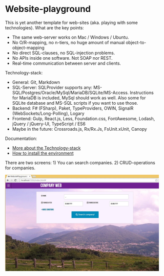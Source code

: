

# Website-playground #

This is yet another template for web-sites (aka. playing with some technologies).
What are the key points:

- The same web-server works on Mac / Windows / Ubuntu.
- No O/R-mapping, no n-tiers, no huge amount of manual object-to-object-mapping
- No direct SQL-clauses, no SQL-injection problems.
- No APIs inside one software. Not SOAP nor REST.
- Real-time communication between server and clients.

Technology-stack:

- General: Git, Markdown
- SQL-Server: SQLProvider supports any: MS-SQL/Postgres/Oracle/MySql/MariaDB/SQLite/MS-Access. Instructions for MariaDB is included, MySql should work as well. Also some for SQLite database and MS-SQL scripts if you want to use those.
- Backend: F# (FSharp), Paket, TypeProviders, OWIN, SignalR (WebSockets/Long-Polling), Logary
- Frontend: Gulp, React.js, Less, Foundation.css, FontAwesome, Lodash, jQuery / jQuery-UI, TypeScript / ES6
- Maybe in the future: Crossroads.js, Rx/Rx.Js, FsUnit.xUnit, Canopy 

Documentation:

- [More about the Technology-stack](specifications/Technologies.md)
- [How to install the environment](specifications/Deployment.md)


There are two screens: 1) You can search companies. 2) CRUD-operations for companies.

![](specifications/ui.jpg)
